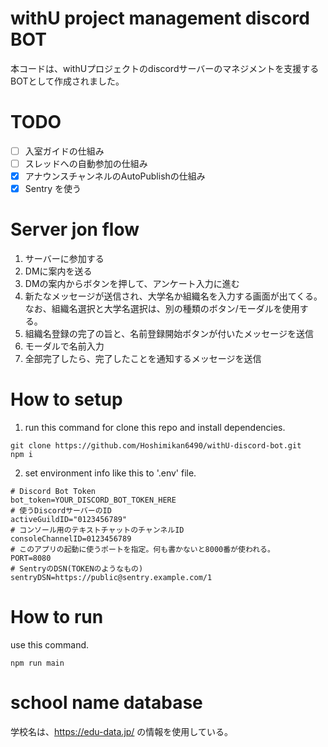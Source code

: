 # withU project management discord BOT
本コードは、withUプロジェクトのdiscordサーバーのマネジメントを支援するBOTとして作成されました。

# TODO
- [ ] 入室ガイドの仕組み
- [ ] スレッドへの自動参加の仕組み
- [x] アナウンスチャンネルのAutoPublishの仕組み
- [x] Sentry を使う

# Server jon flow
1. サーバーに参加する
2. DMに案内を送る
3. DMの案内からボタンを押して、アンケート入力に進む
4. 新たなメッセージが送信され、大学名か組織名を入力する画面が出てくる。  
なお、組織名選択と大学名選択は、別の種類のボタン/モーダルを使用する。
5. 組織名登録の完了の旨と、名前登録開始ボタンが付いたメッセージを送信
6. モーダルで名前入力
7. 全部完了したら、完了したことを通知するメッセージを送信

# How to setup
1. run this command for clone this repo and install dependencies.
```
git clone https://github.com/Hoshimikan6490/withU-discord-bot.git
npm i
```
2. set environment info like this to '.env' file.
```
# Discord Bot Token
bot_token=YOUR_DISCORD_BOT_TOKEN_HERE
# 使うDiscordサーバーのID
activeGuildID="0123456789"
# コンソール用のテキストチャットのチャンネルID
consoleChannelID=0123456789
# このアプリの起動に使うポートを指定。何も書かないと8000番が使われる。
PORT=8080
# SentryのDSN(TOKENのようなもの)
sentryDSN=https://public@sentry.example.com/1
```

# How to run
use this command.
```
npm run main
```

# school name database
学校名は、https://edu-data.jp/ の情報を使用している。 